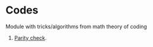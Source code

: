# Codes
Module with tricks/algorithms from math theory of coding

1) [Parity check](https://github.com/paveleroshkinweb/build-your-own/blob/main/build-your-own/codes/src/parity.py).
